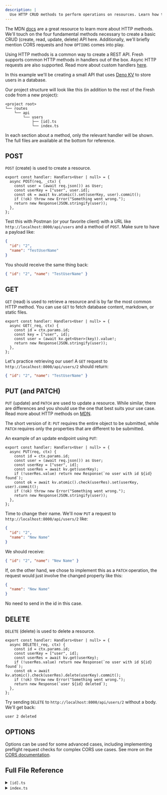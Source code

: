 ```yaml
---
description: |
  Use HTTP CRUD methods to perform operations on resources. Learn how to use HTTP handlers to create a RESTful API.
---
```


The MDN [docs](https://developer.mozilla.org/en-US/docs/Web/HTTP/Methods) are a
great resource to learn more about HTTP methods. We'll touch on the four
fundamental methods necessary to create a basic CRUD (create, read, update,
delete) API here. Additionally, we'll briefly mention CORS requests and how
`OPTIONS` comes into play.

Using HTTP methods is a common way to create a REST API. Fresh supports common
HTTP methods in handlers out of the box. Async HTTP requests are also supported.
Read more about custom handlers [here](/docs/getting-started/custom-handlers).

In this example we'll be creating a small API that uses
[Deno KV](https://deno.com/kv) to store users in a database.

Our project structure will look like this (in addition to the rest of the Fresh
code from a new project):

```txt-files Project Structure
<project root>
└── routes
    └── api
        └── users
            ├── [id].ts
            └── index.ts
```

In each section about a method, only the relevant handler will be shown. The
full files are available at the bottom for reference.

## POST

`POST` (create) is used to create a resource.

```tsx routes/api/users/index.ts
export const handler: Handlers<User | null> = {
  async POST(req, _ctx) {
    const user = (await req.json()) as User;
    const userKey = ["user", user.id];
    const ok = await kv.atomic().set(userKey, user).commit();
    if (!ok) throw new Error("Something went wrong.");
    return new Response(JSON.stringify(user));
  },
};
```

Test this with Postman (or your favorite client) with a URL like
`http://localhost:8000/api/users` and a method of `POST`. Make sure to have a
payload like:

```json Request body
{
  "id": "2",
  "name": "TestUserName"
}
```

You should receive the same thing back:

```json Response body
{ "id": "2", "name": "TestUserName" }
```

## GET

`GET` (read) is used to retrieve a resource and is by far the most common HTTP
method. You can use `GET` to fetch database content, markdown, or static files.

```tsx routes/api/users/[id].ts
export const handler: Handlers<User | null> = {
  async GET(_req, ctx) {
    const id = ctx.params.id;
    const key = ["user", id];
    const user = (await kv.get<User>(key)).value!;
    return new Response(JSON.stringify(user));
  },
};
```

Let's practice retrieving our user! A `GET` request to
`http://localhost:8000/api/users/2` should return:

```json Response body
{ "id": "2", "name": "TestUserName" }
```

## PUT (and PATCH)

`PUT` (update) and `PATCH` are used to update a resource. While similar, there
are differences and you should use the one that best suits your use case. Read
more about HTTP methods on
[MDN](https://developer.mozilla.org/en-US/docs/Web/HTTP/Methods).

The short version of it: `PUT` requires the entire object to be submitted, while
`PATCH` requires only the properties that are different to be submitted.

An example of an update endpoint using `PUT`:

```tsx routes/api/users/[id].ts
export const handler: Handlers<User | null> = {
  async PUT(req, ctx) {
    const id = ctx.params.id;
    const user = (await req.json()) as User;
    const userKey = ["user", id];
    const userRes = await kv.get(userKey);
    if (!userRes.value) return new Response(`no user with id ${id} found`);
    const ok = await kv.atomic().check(userRes).set(userKey, user).commit();
    if (!ok) throw new Error("Something went wrong.");
    return new Response(JSON.stringify(user));
  },
};
```

Time to change their name. We'll now `PUT` a request to
`http://localhost:8000/api/users/2` like:

```json Request body
{
  "id": "2",
  "name": "New Name"
}
```

We should receive:

```json Response body
{ "id": "2", "name": "New Name" }
```

If, on the other hand, we chose to implement this as a `PATCH` operation, the
request would just involve the changed property like this:

```json Response body
{
  "name": "New Name"
}
```

No need to send in the id in this case.

## DELETE

`DELETE` (delete) is used to delete a resource.

```tsx routes/api/users/[id].ts
export const handler: Handlers<User | null> = {
  async DELETE(_req, ctx) {
    const id = ctx.params.id;
    const userKey = ["user", id];
    const userRes = await kv.get(userKey);
    if (!userRes.value) return new Response(`no user with id ${id} found`);
    const ok = await kv.atomic().check(userRes).delete(userKey).commit();
    if (!ok) throw new Error("Something went wrong.");
    return new Response(`user ${id} deleted`);
  },
};
```

Try sending `DELETE` to `http://localhost:8000/api/users/2` without a body.
We'll get back:

```txt Response body
user 2 deleted
```

## OPTIONS

Options can be used for some advanced cases, including implementing preflight
request checks for complex CORS use cases. See more on the
[CORS documentation](/docs/1.x/examples/dealing-with-cors).

## Full File Reference

<details>
<summary><code>[id].ts</code></summary>

```ts routes/api/users/[id].ts
import { Handlers } from "$fresh/server.ts";

type User = {
  id: string;
  name: string;
};

const kv = await Deno.openKv();

export const handler: Handlers<User | null> = {
  async GET(_req, ctx) {
    const id = ctx.params.id;
    const key = ["user", id];
    const user = (await kv.get<User>(key)).value!;
    return new Response(JSON.stringify(user));
  },
  async DELETE(_req, ctx) {
    const id = ctx.params.id;
    const userKey = ["user", id];
    const userRes = await kv.get(userKey);
    if (!userRes.value) return new Response(`no user with id ${id} found`);
    const ok = await kv.atomic().check(userRes).delete(userKey).commit();
    if (!ok) throw new Error("Something went wrong.");
    return new Response(`user ${id} deleted`);
  },
  async PUT(req, ctx) {
    const id = ctx.params.id;
    const user = (await req.json()) as User;
    const userKey = ["user", id];
    const userRes = await kv.get(userKey);
    if (!userRes.value) return new Response(`no user with id ${id} found`);
    const ok = await kv.atomic().check(userRes).set(userKey, user).commit();
    if (!ok) throw new Error("Something went wrong.");
    return new Response(JSON.stringify(user));
  },
};
```

</details>

<details>
<summary><code>index.ts</code></summary>

```ts routes/api/users/index.ts
import { Handlers } from "$fresh/server.ts";

type User = {
  id: string;
  name: string;
};

const kv = await Deno.openKv();

export const handler: Handlers<User | null> = {
  async GET(_req, _ctx) {
    const users = [];
    for await (const res of kv.list({ prefix: ["user"] })) {
      users.push(res.value);
    }
    return new Response(JSON.stringify(users));
  },
  async POST(req, _ctx) {
    const user = (await req.json()) as User;
    const userKey = ["user", user.id];
    const ok = await kv.atomic().set(userKey, user).commit();
    if (!ok) throw new Error("Something went wrong.");
    return new Response(JSON.stringify(user));
  },
};
```

</details>
